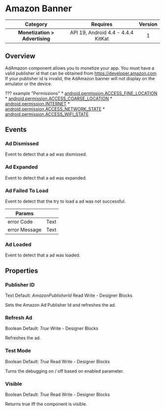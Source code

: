# Amazon Banner

| Category | Requires | Version |
|:--------:|:-------:|:--------:|
|**Monetization > Advertising**|<span class="chip chip-any">API 19, Android 4.4 - 4.4.4 KitKat</span>|<span class="chip chip-number">1</span>|

## Overview

AdAmazon component allows you to monetize your app. You must have a valid publisher id that can be obtained from https://developer.amazon.com. If your publisher id is invalid, the AdAmazon banner will not display on the emulator or the device.

??? example "Permissions"
    * [android.permission.ACCESS_FINE_LOCATION](https://developer.android.com/reference/android/Manifest.permission.html#ACCESS_FINE_LOCATION)
    * [android.permission.ACCESS_COARSE_LOCATION](https://developer.android.com/reference/android/Manifest.permission.html#ACCESS_COARSE_LOCATION)
    * [android.permission.INTERNET](https://developer.android.com/reference/android/Manifest.permission.html#INTERNET)
    * [android.permission.ACCESS_NETWORK_STATE](https://developer.android.com/reference/android/Manifest.permission.html#ACCESS_NETWORK_STATE)
    * [android.permission.ACCESS_WIFI_STATE](https://developer.android.com/reference/android/Manifest.permission.html#ACCESS_WIFI_STATE)

## Events

### Ad Dismissed

Event to detect that a ad was dismissed.

<div class="block" ai2-block="event" not-rendered="true" value="%7B%22componentName%22:%20%22Amazon%20Banner%22,%20%22name%22:%20%22Ad%20Dismissed%22,%20%22param%22:%20%5B%5D%7D"></div>

### Ad Expanded

Event to detect that a ad was expanded.

<div class="block" ai2-block="event" not-rendered="true" value="%7B%22componentName%22:%20%22Amazon%20Banner%22,%20%22name%22:%20%22Ad%20Expanded%22,%20%22param%22:%20%5B%5D%7D"></div>

### Ad Failed To Load

Event to detect that the try to load a ad was not successful.

<div class="block" ai2-block="event" not-rendered="true" value="%7B%22componentName%22:%20%22Amazon%20Banner%22,%20%22name%22:%20%22Ad%20Failed%20To%20Load%22,%20%22param%22:%20%5B%22error%20Code%22,%20%22error%20Message%22%5D%7D"></div>

| Params | []() |
|--------|------|
|error Code|<span class="chip chip-text">Text</span>|
|error Message|<span class="chip chip-text">Text</span>|

### Ad Loaded

Event to detect that a ad was loaded.

<div class="block" ai2-block="event" not-rendered="true" value="%7B%22componentName%22:%20%22Amazon%20Banner%22,%20%22name%22:%20%22Ad%20Loaded%22,%20%22param%22:%20%5B%5D%7D"></div>

## Properties

### Publisher ID

<span style="user-select: none;"><span class="chip chip-text">Text</span>&#32;<span class="chip chip-text">Default: <i>AmazonPublisherId</i></span>&#32;&#32;&#32;&#32;&#32;&#32;&#32;&#32;&#32;&#32;<span class="chip chip-rw">Read</span>&#32;<span class="chip chip-rw">Write</span>&#32;-&#32;<span class="chip chip-bd">Designer</span>&#32;<span class="chip chip-bd">Blocks</span>&#32;</span>

Sets the Amazon Ad Publisher Id and refreshes the ad.

<div class="block" ai2-block="property" not-rendered="true" value="%7B%22componentName%22:%20%22Amazon%20Banner%22,%20%22name%22:%20%22Publisher%20ID%22,%20%22getter%22:%20true%7D"></div>
<div class="block" ai2-block="property" not-rendered="true" value="%7B%22componentName%22:%20%22Amazon%20Banner%22,%20%22name%22:%20%22Publisher%20ID%22,%20%22getter%22:%20false%7D"></div>

### Refresh Ad

<span style="user-select: none;"><span class="chip chip-boolean">Boolean</span>&#32;<span class="chip chip-boolean">Default: <i>True</i></span>&#32;&#32;&#32;&#32;&#32;&#32;&#32;&#32;&#32;&#32;<span class="chip chip-rw">Write</span>&#32;-&#32;<span class="chip chip-bd">Designer</span>&#32;<span class="chip chip-bd">Blocks</span>&#32;</span>

Refreshes the ad.

<div class="block" ai2-block="property" not-rendered="true" value="%7B%22componentName%22:%20%22Amazon%20Banner%22,%20%22name%22:%20%22Refresh%20Ad%22,%20%22getter%22:%20false%7D"></div>

### Test Mode

<span style="user-select: none;"><span class="chip chip-boolean">Boolean</span>&#32;<span class="chip chip-boolean">Default: <i>True</i></span>&#32;&#32;&#32;&#32;&#32;&#32;&#32;&#32;&#32;&#32;<span class="chip chip-rw">Read</span>&#32;<span class="chip chip-rw">Write</span>&#32;-&#32;<span class="chip chip-bd">Designer</span>&#32;<span class="chip chip-bd">Blocks</span>&#32;</span>

Turns the debugging on / off based on enabled parameter.

<div class="block" ai2-block="property" not-rendered="true" value="%7B%22componentName%22:%20%22Amazon%20Banner%22,%20%22name%22:%20%22Test%20Mode%22,%20%22getter%22:%20true%7D"></div>
<div class="block" ai2-block="property" not-rendered="true" value="%7B%22componentName%22:%20%22Amazon%20Banner%22,%20%22name%22:%20%22Test%20Mode%22,%20%22getter%22:%20false%7D"></div>

### Visible

<span style="user-select: none;"><span class="chip chip-boolean">Boolean</span>&#32;<span class="chip chip-boolean">Default: <i>True</i></span>&#32;&#32;&#32;&#32;&#32;&#32;&#32;&#32;&#32;&#32;<span class="chip chip-rw">Read</span>&#32;<span class="chip chip-rw">Write</span>&#32;-&#32;<span class="chip chip-bd">Designer</span>&#32;<span class="chip chip-bd">Blocks</span>&#32;</span>

Returns true iff the component is visible.

<div class="block" ai2-block="property" not-rendered="true" value="%7B%22componentName%22:%20%22Amazon%20Banner%22,%20%22name%22:%20%22Visible%22,%20%22getter%22:%20true%7D"></div>
<div class="block" ai2-block="property" not-rendered="true" value="%7B%22componentName%22:%20%22Amazon%20Banner%22,%20%22name%22:%20%22Visible%22,%20%22getter%22:%20false%7D"></div>
